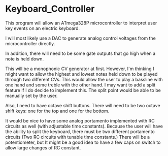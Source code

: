 Keyboard_Controller
===================

This program will allow an ATmega328P microcontroller to interpret user key events on an electric keyboard.

I will most likely use a DAC to generate analog control voltages from the microcontroller directly.

In addition, there will need to be some gate outputs that go high when a note is held down.



This will be a monophonic CV generator at first.
However, I'm thinking I might want to allow the highest and lowest notes held down to be played through two different CVs.
This would allow the user to play a bassline with one hand and some treble with the other hand.
I may want to add a split feature if I do decide to implement this.
The split point would be able to be manually set by the user.

Also, I need to have octave shift buttons.
There will need to be two octave shift keys: one for the top and one for the bottom.

It would be nice to have some analog portamento implemented with RC circuits as well (with adjustable time constants).
Because the user will have the ability to split the keyboard, there must be two different portamento circuits (Two RC circuits with tunable time constants.)
There will be a potentiometer, but It might be a good idea to have a few caps on switch to allow large changes of RC constant.
